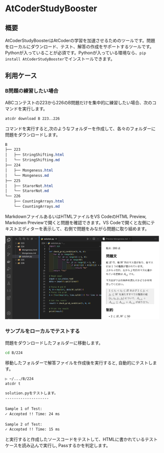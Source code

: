 # AtCoderStudyBooster

## 概要

AtCoderStudyBoosterはAtCoderの学習を加速させるためのツールです。問題をローカルにダウンロード、テスト、解答の作成をサポートするツールです。Pythonが入っていることが必須です。Pythonが入っている環境なら、`pip install AtCoderStudyBooster`でインストールできます。

## 利用ケース

### B問題の練習したい場合

ABCコンテストの223から226のB問題だけを集中的に練習したい場合、次のコマンドを実行します。

```sh
atcdr download B 223..226
```

コマンドを実行すると,次のようなフォルダーを作成して、各々のフォルダーに問題をダウンロードします。

```css
B
├── 223
│   ├── StringShifting.html
│   └── StringShifting.md
├── 224
│   ├── Mongeness.html
│   └── Mongeness.md
├── 225
│   ├── StarorNot.html
│   └── StarorNot.md
└── 226
    ├── CountingArrays.html
    └── CountingArrays.md
```

MarkdownファイルあるいはHTMLファイルをVS CodeのHTML Preview, Markdown Previewで開くと問題を確認できます。VS Codeで開くと左側にテキストエディターを表示して、右側で問題をみながら問題に取り組めます。

![demo画像](./.images/demo1.png)

### サンプルをローカルでテストする

問題をダウンロードしたフォルダーに移動します。

```sh
cd B/224
```

移動したフォルダーで解答ファイルを作成後を実行すると, 自動的にテストします。

```sh
▷ ~/.../B/224
atcdr t
```

```sh
solution.pyをテストします。
--------------------

Sample 1 of Test:
✓ Accepted !! Time: 24 ms

Sample 2 of Test:
✓ Accepted !! Time: 15 ms
```

と実行すると作成したソースコードをテストして、HTMLに書かれているテストケースを読み込んで実行し, Passするかを判定します。
